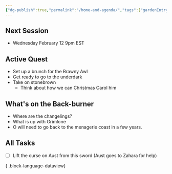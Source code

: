 ```yaml
---
{"dg-publish":true,"permalink":"/home-and-agenda/","tags":["gardenEntry"]}
---
```


## Next Session
- Wednesday February 12 9pm EST
## Active Quest
- Set up a brunch for the Brawny Awl
- Get ready to go to the underdark
- Take on stonebrown
	- Think about how we can Christmas Carol him
## What's on the Back-burner
- Where are the changelings?
- What is up with Grimlone
- O will need to go back to the menagerie coast in a few years.
## All Tasks
- [ ] Lift the curse on Aust from this sword (Aust goes to Zahara for help)

{ .block-language-dataview}
